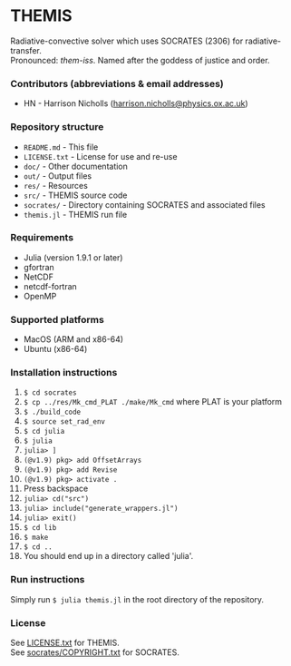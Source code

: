 # THEMIS
Radiative-convective solver which uses SOCRATES (2306) for radiative-transfer.    
Pronounced: *them-iss*. Named after the goddess of justice and order.  

### Contributors (abbreviations & email addresses)
* HN - Harrison Nicholls (harrison.nicholls@physics.ox.ac.uk)  

### Repository structure 
* `README.md`       - This file
* `LICENSE.txt`     - License for use and re-use
* `doc/`            - Other documentation
* `out/`            - Output files
* `res/`            - Resources
* `src/`            - THEMIS source code
* `socrates/`       - Directory containing SOCRATES and associated files
* `themis.jl`       - THEMIS run file


### Requirements
* Julia (version 1.9.1 or later)
* gfortran
* NetCDF
* netcdf-fortran
* OpenMP

### Supported platforms
* MacOS (ARM and x86-64)
* Ubuntu (x86-64)

### Installation instructions
1. `$ cd socrates`
3. `$ cp ../res/Mk_cmd_PLAT ./make/Mk_cmd` where PLAT is your platform
4. `$ ./build_code`
5. `$ source set_rad_env`
6. `$ cd julia`
7. `$ julia`
8. `julia> ]`
9. `(@v1.9) pkg> add OffsetArrays`
10. `(@v1.9) pkg> add Revise`
11. `(@v1.9) pkg> activate .`
12. Press backspace
13. `julia> cd("src")`
14. `julia> include("generate_wrappers.jl")`
15. `julia> exit()`
16. `$ cd lib`
17. `$ make`
18. `$ cd ..`
19. You should end up in a directory called 'julia'.

### Run instructions
Simply run `$ julia themis.jl` in the root directory of the repository.

### License
See [LICENSE.txt](LICENSE.txt) for THEMIS.      
See [socrates/COPYRIGHT.txt](socrates/COPYRIGHT.txt) for SOCRATES.   

